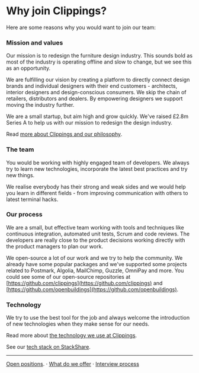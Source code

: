 Why join Clippings?
===================

Here are some reasons why you would want to join our team:

### Mission and values

Our mission is to redesign the furniture design industry.
This sounds bold as most of the industry is operating offline
and slow to change, but we see this as an opportunity.

We are fulfilling our vision by creating a platform to directly connect design
brands and individual designers with their end customers - architects, interior
designers and design-conscious consumers. We skip the chain of retailers,
distributors and dealers. By empowering designers we support moving the industry further.

We are a small startup, but aim high and grow quickly.
We've raised £2.8m Series A to help us with our mission to redesign the design industry.

Read [more about Clippings and our philosophy](https://clippings.com/about).

### The team

You would be working with highly engaged team of developers.
We always try to learn new technologies, incorporate the latest best practices and try new things.

We realise everybody has their strong and weak sides and we would help you
learn in different fields - from improving communication with others to latest terminal hacks.

### Our process

We are a small, but effective team working with tools and techniques like
continuous integration, automated unit tests, Scrum and code reviews.
The developers are really close to the product decisions working
directly with the product managers to plan our work.

We open-source a lot of our work and we try to help the community.
We already have some popular packages and we've supported some projects related
to Postmark, Algolia, MailChimp, Guzzle, OmniPay and more.
You could see some of our open-source repositories at [https://github.com/clippings](https://github.com/clippings)
and [https://github.com/openbuildings](https://github.com/openbuildings).

### Technology

We try to use the best tool for the job and always welcome the introduction of
new technologies when they make sense for our needs.

Read more about [the technology we use at Clippings](technology.md#readme).

See our [tech stack on StackShare](https://stackshare.io/clippings/clippings).

---

[Open positions](readme.md#open-positions).
&middot;
[What do we offer](readme.md#what-do-we-offer)
&middot;
[Interview process](interview-process.md#readme)
